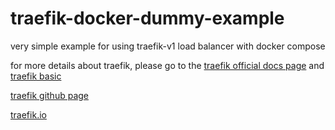 # traefik-docker-dummy-example
very simple example for using traefik-v1 load balancer with docker compose

for more details about traefik, please go to the [traefik official docs page](https://docs.traefik.io)
and [traefik basic](https://docs.traefik.io/basics)

[traefik github page](https://github.com/containous/traefik)

[traefik.io](https://traefik.io/)
